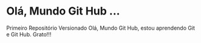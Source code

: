 # Olá, Mundo Git Hub ...
 Primeiro Repositório Versionado
 Olá, Mundo Git Hub, estou aprendendo Git e Git Hub. Grato!!!

